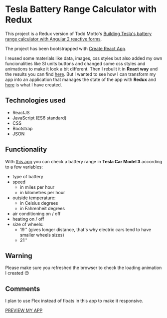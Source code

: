 # Tesla Battery Range Calculator with Redux

This project is a Redux version of Todd Motto's [Building Tesla's battery range calculator with Angular 2 reactive forms](https://toddmotto.com/building-tesla-range-calculator-angular-2-reactive-forms).

The project has been bootstrapped with [Create React App](https://github.com/facebookincubator/create-react-app).

I reused some materials like data, images, css styles but also added my own funcionalities like SI units buttons and changed some css styles and animations to make it look a bit different. Then I rebuilt it in **React way** and the results you can find [here](http://react-tesla-battery-range.surge.sh).
But I wanted to see how I can transform my app into an application that manages the state of the app with **Redux** and [here](http://redux-tesla-battery-range.surge.sh/) is what I have created.

## Technologies used

* ReactJS
* JavaScript (ES6 standard)
* CSS
* Bootstrap
* JSON

## Functionality

With [this app](http://redux-tesla-battery-range.surge.sh/) you can check a battery range in **Tesla Car Model 3** according to a few variables:
- type of battery
- speed
	- in miles per hour
	- in kilometres per hour
- outside temperature:
	- in Celsius degrees
	- in Fahrenheit degrees
- air conditioning on / off
- heating on / off
- size of wheels:
	- 19'' (gives longer distance, that's why electric cars tend to have smaller wheels sizes)
	- 21''

## Warning

Please make sure you refreshed the browser to check the loading animation I created :blush:

## Comments

I plan to use Flex instead of floats in this app to make it responsive.

[PREVIEW MY APP](http://redux-tesla-battery-range.surge.sh/)

